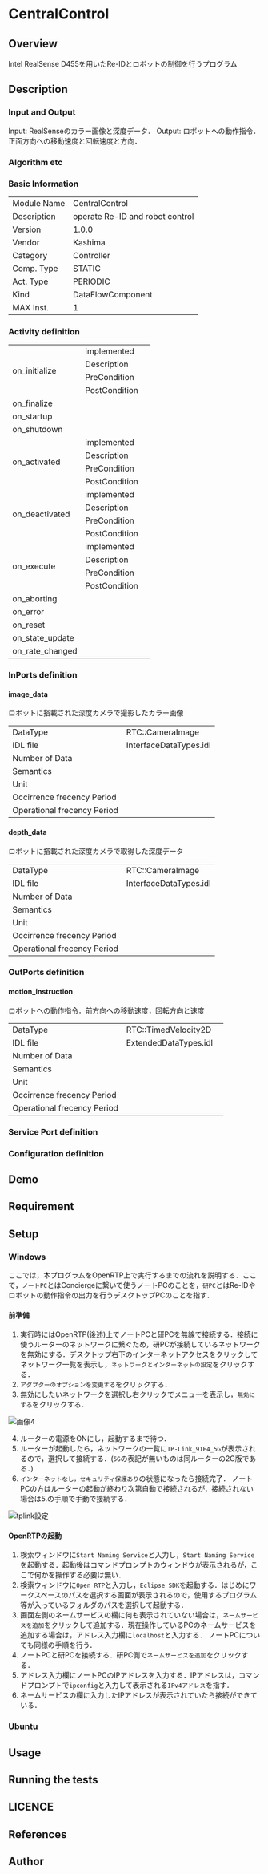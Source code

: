 ﻿# CentralControl

## Overview
Intel RealSense D455を用いたRe-IDとロボットの制御を行うプログラム

## Description



### Input and Output
Input: RealSenseのカラー画像と深度データ．
Output: ロボットへの動作指令．正面方向への移動速度と回転速度と方向．

### Algorithm etc



### Basic Information

|  |  |
----|---- 
| Module Name | CentralControl |
| Description | operate Re-ID and robot control |
| Version | 1.0.0 |
| Vendor | Kashima |
| Category | Controller |
| Comp. Type | STATIC |
| Act. Type | PERIODIC |
| Kind | DataFlowComponent |
| MAX Inst. | 1 |

### Activity definition

<table>
  <tr>
    <td rowspan="4">on_initialize</td>
    <td colspan="2">implemented</td>
    <tr>
      <td>Description</td>
      <td></td>
    </tr>
    <tr>
      <td>PreCondition</td>
      <td></td>
    </tr>
    <tr>
      <td>PostCondition</td>
      <td></td>
    </tr>
  </tr>
  <tr>
    <td>on_finalize</td>
    <td colspan="2"></td>
  </tr>
  <tr>
    <td>on_startup</td>
    <td colspan="2"></td>
  </tr>
  <tr>
    <td>on_shutdown</td>
    <td colspan="2"></td>
  </tr>
  <tr>
    <td rowspan="4">on_activated</td>
    <td colspan="2">implemented</td>
    <tr>
      <td>Description</td>
      <td></td>
    </tr>
    <tr>
      <td>PreCondition</td>
      <td></td>
    </tr>
    <tr>
      <td>PostCondition</td>
      <td></td>
    </tr>
  </tr>
  <tr>
    <td rowspan="4">on_deactivated</td>
    <td colspan="2">implemented</td>
    <tr>
      <td>Description</td>
      <td></td>
    </tr>
    <tr>
      <td>PreCondition</td>
      <td></td>
    </tr>
    <tr>
      <td>PostCondition</td>
      <td></td>
    </tr>
  </tr>
  <tr>
    <td rowspan="4">on_execute</td>
    <td colspan="2">implemented</td>
    <tr>
      <td>Description</td>
      <td></td>
    </tr>
    <tr>
      <td>PreCondition</td>
      <td></td>
    </tr>
    <tr>
      <td>PostCondition</td>
      <td></td>
    </tr>
  </tr>
  <tr>
    <td>on_aborting</td>
    <td colspan="2"></td>
  </tr>
  <tr>
    <td>on_error</td>
    <td colspan="2"></td>
  </tr>
  <tr>
    <td>on_reset</td>
    <td colspan="2"></td>
  </tr>
  <tr>
    <td>on_state_update</td>
    <td colspan="2"></td>
  </tr>
  <tr>
    <td>on_rate_changed</td>
    <td colspan="2"></td>
  </tr>
</table>

### InPorts definition

#### image_data

ロボットに搭載された深度カメラで撮影したカラー画像

<table>
  <tr>
    <td>DataType</td>
    <td>RTC::CameraImage</td>
    <td></td>
  </tr>
  <tr>
    <td>IDL file</td>
    <td colspan="2">InterfaceDataTypes.idl</td>
  </tr>
  <tr>
    <td>Number of Data</td>
    <td colspan="2"></td>
  </tr>
  <tr>
    <td>Semantics</td>
    <td colspan="2"></td>
  </tr>
  <tr>
    <td>Unit</td>
    <td colspan="2"></td>
  </tr>
  <tr>
    <td>Occirrence frecency Period</td>
    <td colspan="2"></td>
  </tr>
  <tr>
    <td>Operational frecency Period</td>
    <td colspan="2"></td>
  </tr>
</table>

#### depth_data

ロボットに搭載された深度カメラで取得した深度データ

<table>
  <tr>
    <td>DataType</td>
    <td>RTC::CameraImage</td>
    <td></td>
  </tr>
  <tr>
    <td>IDL file</td>
    <td colspan="2">InterfaceDataTypes.idl</td>
  </tr>
  <tr>
    <td>Number of Data</td>
    <td colspan="2"></td>
  </tr>
  <tr>
    <td>Semantics</td>
    <td colspan="2"></td>
  </tr>
  <tr>
    <td>Unit</td>
    <td colspan="2"></td>
  </tr>
  <tr>
    <td>Occirrence frecency Period</td>
    <td colspan="2"></td>
  </tr>
  <tr>
    <td>Operational frecency Period</td>
    <td colspan="2"></td>
  </tr>
</table>


### OutPorts definition

#### motion_instruction
ロボットへの動作指令．前方向への移動速度，回転方向と速度


<table>
  <tr>
    <td>DataType</td>
    <td>RTC::TimedVelocity2D</td>
    <td></td>
  </tr>
  <tr>
    <td>IDL file</td>
    <td colspan="2">ExtendedDataTypes.idl</td>
  </tr>
  <tr>
    <td>Number of Data</td>
    <td colspan="2"></td>
  </tr>
  <tr>
    <td>Semantics</td>
    <td colspan="2"></td>
  </tr>
  <tr>
    <td>Unit</td>
    <td colspan="2"></td>
  </tr>
  <tr>
    <td>Occirrence frecency Period</td>
    <td colspan="2"></td>
  </tr>
  <tr>
    <td>Operational frecency Period</td>
    <td colspan="2"></td>
  </tr>
</table>


### Service Port definition


### Configuration definition


## Demo

## Requirement

## Setup

### Windows
ここでは，本プログラムをOpenRTP上で実行するまでの流れを説明する．ここで，`ノートPC`とはConciergeに繋いで使うノートPCのことを，`研PC`とはRe-IDやロボットの動作指令の出力を行うデスクトップPCのことを指す．
#### 前準備
1. 実行時にはOpenRTP(後述)上でノートPCと研PCを無線で接続する．接続に使うルーターのネットワークに繋ぐため，研PCが接続しているネットワークを無効にする．デスクトップ右下のインターネットアクセスをクリックしてネットワーク一覧を表示し，`ネットワークとインターネットの設定`をクリックする．
2. `アダプターのオプションを変更する`をクリックする．
3. 無効にしたいネットワークを選択し右クリックでメニューを表示し，`無効にする`をクリックする．

![画像4](https://github.com/user-attachments/assets/b718095f-95e8-4368-8eb2-65daebeb51fa)

4. ルーターの電源をONにし，起動するまで待つ．
5. ルーターが起動したら，ネットワークの一覧に`TP-Link_91E4_5G`が表示されるので，選択して接続する．(`5G`の表記が無いものは同ルーターの2G版である．)
6. `インターネットなし，セキュリティ保護あり`の状態になったら接続完了．
ノートPCの方はルーターの起動が終わり次第自動で接続されるが，接続されない場合は5.の手順で手動で接続する．

![tplink設定](https://github.com/user-attachments/assets/566f4f18-fba7-4bab-8d46-6c8f677d7fff)

#### OpenRTPの起動
1. 検索ウィンドウに`Start Naming Service`と入力し，`Start Naming Service`を起動する．起動後はコマンドプロンプトのウィンドウが表示されるが，ここで何かを操作する必要は無い．
2. 検索ウィンドウに`Open RTP`と入力し，`Eclipse SDK`を起動する．はじめにワークスペースのパスを選択する画面が表示されるので，使用するプログラム等が入っているフォルダのパスを選択して起動する．
3. 画面左側のネームサービスの欄に何も表示されていない場合は，`ネームサービスを追加`をクリックして追加する．現在操作しているPCのネームサービスを追加する場合は，アドレス入力欄に`localhost`と入力する．
ノートPCについても同様の手順を行う．
4. ノートPCと研PCを接続する．研PC側で`ネームサービスを追加`をクリックする．
5. アドレス入力欄にノートPCのIPアドレスを入力する．IPアドレスは，コマンドプロンプトで`ipconfig`と入力して表示される`IPv4アドレス`を指す．
6. ネームサービスの欄に入力したIPアドレスが表示されていたら接続ができている．





### Ubuntu

## Usage

## Running the tests

## LICENCE




## References




## Author


